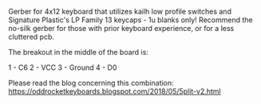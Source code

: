 Gerber for 4x12 keyboard that utilizes kailh low profile switches and Signature Plastic's LP Family 13 keycaps - 1u blanks only! Recommend the no-silk gerber for those with prior keyboard experience, or for a less cluttered pcb.

The breakout in the middle of the board is:

1 - C6
2 - VCC
3 - Ground
4 - D0

Please read the blog concerning this combination:
https://oddrocketkeyboards.blogspot.com/2018/05/5plit-v2.html
